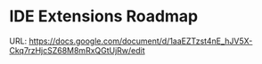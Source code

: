 # IDE Extensions Roadmap

URL: https://docs.google.com/document/d/1aaEZTzst4nE_hJV5X-Ckq7rzHjcSZ68M8mRxQGtUjRw/edit

